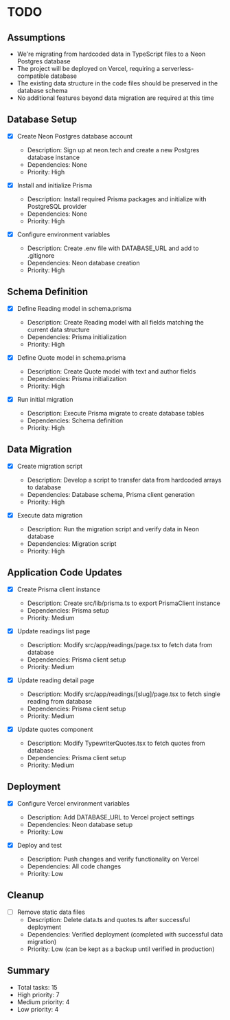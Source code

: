 # TODO

## Assumptions
- We're migrating from hardcoded data in TypeScript files to a Neon Postgres database
- The project will be deployed on Vercel, requiring a serverless-compatible database
- The existing data structure in the code files should be preserved in the database schema
- No additional features beyond data migration are required at this time

## Database Setup

- [x] Create Neon Postgres database account
  - Description: Sign up at neon.tech and create a new Postgres database instance
  - Dependencies: None
  - Priority: High

- [x] Install and initialize Prisma
  - Description: Install required Prisma packages and initialize with PostgreSQL provider
  - Dependencies: None
  - Priority: High
  
- [x] Configure environment variables
  - Description: Create .env file with DATABASE_URL and add to .gitignore
  - Dependencies: Neon database creation
  - Priority: High

## Schema Definition

- [x] Define Reading model in schema.prisma
  - Description: Create Reading model with all fields matching the current data structure
  - Dependencies: Prisma initialization
  - Priority: High

- [x] Define Quote model in schema.prisma
  - Description: Create Quote model with text and author fields
  - Dependencies: Prisma initialization
  - Priority: High

- [x] Run initial migration
  - Description: Execute Prisma migrate to create database tables
  - Dependencies: Schema definition
  - Priority: High

## Data Migration

- [x] Create migration script
  - Description: Develop a script to transfer data from hardcoded arrays to database
  - Dependencies: Database schema, Prisma client generation
  - Priority: High

- [x] Execute data migration
  - Description: Run the migration script and verify data in Neon database
  - Dependencies: Migration script
  - Priority: High

## Application Code Updates

- [x] Create Prisma client instance
  - Description: Create src/lib/prisma.ts to export PrismaClient instance
  - Dependencies: Prisma setup
  - Priority: Medium

- [x] Update readings list page
  - Description: Modify src/app/readings/page.tsx to fetch data from database
  - Dependencies: Prisma client setup
  - Priority: Medium

- [x] Update reading detail page
  - Description: Modify src/app/readings/[slug]/page.tsx to fetch single reading from database
  - Dependencies: Prisma client setup
  - Priority: Medium

- [x] Update quotes component
  - Description: Modify TypewriterQuotes.tsx to fetch quotes from database
  - Dependencies: Prisma client setup
  - Priority: Medium

## Deployment

- [x] Configure Vercel environment variables
  - Description: Add DATABASE_URL to Vercel project settings
  - Dependencies: Neon database setup
  - Priority: Low

- [x] Deploy and test
  - Description: Push changes and verify functionality on Vercel
  - Dependencies: All code changes
  - Priority: Low

## Cleanup

- [ ] Remove static data files
  - Description: Delete data.ts and quotes.ts after successful deployment
  - Dependencies: Verified deployment (completed with successful data migration)
  - Priority: Low (can be kept as a backup until verified in production)

## Summary
- Total tasks: 15
- High priority: 7
- Medium priority: 4
- Low priority: 4